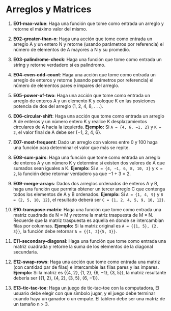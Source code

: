 # Arreglos y Matrices

1) **E01-max-value**: Haga una función que tome como entrada un arreglo y retorne el máximo valor del mismo.

2) **E02-greater-than-n**: Haga una acción que tome como entrada un arreglo A y un entero N y retorne (usando parámetros por referencia) el número de elementos de A mayores a N y su promedio.

3) **E03-palindrome-check**: Haga una función que tome como entrada un string y retorne verdadero si es palíndromo.

4) **E04-even-odd-count**: Haga una acción que tome como entrada un arreglo de enteros y retorne (usando parámetros por referencia) el número de elementos pares e impares del arreglo.

5) **E05-power-of-two**: Haga una acción que tome como entrada un arreglo de enteros A y un elemento K y coloque K en las posiciones potencia de dos del arreglo (1, 2, 4, 8, . . .).

6) **E06-circular-shift**: Haga una acción que tome como entrada un arreglo A de enteros y un número entero K y realice K desplazamientos circulares de A hacia la izquierda. **Ejemplo:** Si `A = {4, 6, −1, 2}` y `K = 2`, el valor final de A debe ser {−1, 2, 4, 6}.

7) **E07-most-frequent**: Dado un arreglo con valores entre 0 y 100 haga una función para determinar el valor que más se repite.

8) **E08-sum-pairs**: Haga una función que tome como entrada un arreglo de enteros A y un número K y determine si existen dos valores de A que sumados sean iguales a K. **Ejemplo:** Si `A = {4, −1, 6, 8, 10, 3}` y `K = 2`, la función debe retornar verdadero ya que −1 + 3 = 2.

9) **E09-merge-arrays**: Dados dos arreglos ordenados de enteros A y B, haga una función que permita obtener un tercer arreglo C que contenga todos los elementos de A y B ordenados. **Ejemplo:** Si `A = {1, 4, 9}` y `B = {2, 5, 10, 12}`, el resultado deberá ser `C = {1, 2, 4, 5, 9, 10, 12}`.

10) **E10-transpose-matrix**: Haga una función que tome como entrada una matriz cuadrada de N × M y retorne la matriz traspuesta de M × N. Recuerde que la matriz traspuesta es aquella en donde se intercambian filas por columnas. **Ejemplo:** Si la matriz original es `A = {{1, 5}, {2, 3}}`, la función debe retornar `A = {{1, 2}{5, 3}}`.

11) **E11-secondary-diagonal**: Haga una función que tome como entrada una matriz cuadrada y retorne la suma de los elementos de la diagonal secundaria.

12) **E12-swap-rows**: Haga una acción que tome como entrada una matriz (con cantidad par de filas) e intercambie las filas pares y las impares. **Ejemplo:** Si la matriz es {{4, 2}, {1, 2}, {6, −1}, {3, 5}}, la matriz resultante debería ser {{1, 2}, {4, 2}, {3, 5}, {6, −1}}.

13) **E13-tic-tac-toe**: Haga un juego de tic-tac-toe con la computadora, El usuario debe elegir con que símbolo jugar, y el juego debe terminar cuando haya un ganador o un empate. El tablero debe ser una matriz de un tamaño n > 3.
